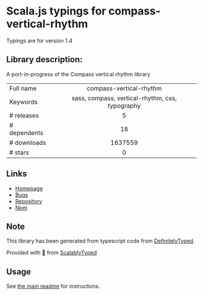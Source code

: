 
# Scala.js typings for compass-vertical-rhythm

Typings are for version 1.4

## Library description:
A port-in-progress of the Compass vertical rhythm library

|                    |                 |
| ------------------ | :-------------: |
| Full name          | compass-vertical-rhythm |
| Keywords           | sass, compass, vertical-rhythm, css, typography |
| # releases         | 5 |
| # dependents       | 18 |
| # downloads        | 1637559 |
| # stars            | 0 |

## Links
- [Homepage](https://github.com/KyleAMathews/vertical-rhythm)
- [Bugs](https://github.com/KyleAMathews/vertical-rhythm/issues)
- [Repository](https://github.com/KyleAMathews/vertical-rhythm)
- [Npm](https://www.npmjs.com/package/compass-vertical-rhythm)
    


## Note
This library has been generated from typescript code from [DefinitelyTyped](https://definitelytyped.org).

Provided with :purple_heart: from [ScalablyTyped](https://github.com/oyvindberg/ScalablyTyped)

## Usage
See [the main readme](../../readme.md) for instructions.



